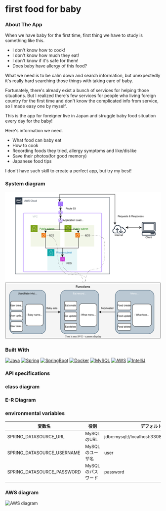 # first food for baby

### About The App

When we have baby for the first time, first thing we have to study is something like this.

* I don't know how to cook!
* I don't know how much they eat!
* I don't know if it's safe for them!
* Does baby have allergy of this food?

What we need is to be calm down and search information, but unexpectedly it's really hard searching those things with
taking care of baby.

Fortunately, there's already exist a bunch of services for helping those situations.
But I realized there's few services for people who living foreign country for the first time and don't know the
complicated info from service, so I made easy one by myself.

This is the app for foreigner live in Japan and struggle baby food situation every day for the baby!

Here's information we need.

* What food can baby eat
* How to cook
* Recording foods they tried, allergy symptoms and like/dislike
* Save their photos(for good memory)
* Japanese food tips

I don't have such skill to create a perfect app, but try my best!

### System diagram

![system diagram](images/system-diagram.drawio.svg)

### Built With

<!-- PROJECT LOGO -->
[![Java][Java]][Java-url]
[![Spring][Spring]][Spring-url]
[![SpringBoot][SpringBoot]][SpringBoot-url]
[![Docker][Docker]][Docker-url]
[![MySQL][MySQL]][MySQL-url]
[![AWS][AWS]][AWS-url]
[![IntelliJ][IntelliJ]][IntelliJ-url]

<!-- MARKDOWN LINKS & IMAGES -->

[Java]: https://img.shields.io/badge/Java-ED8B00?style=for-the-badge&logo=openjdk&logoColor=white

[Java-url]: https://getbootstrap.com

[Spring]: https://img.shields.io/badge/Spring-6DB33F?style=for-the-badge&logo=spring&logoColor=white

[Spring-url]: https://reactjs.org/

[SpringBoot]: https://img.shields.io/badge/SpringBoot-6DB33F?style=for-the-badge&logo=Spring&logoColor=white

[SpringBoot-url]: https://laravel.com

[Docker]: https://img.shields.io/badge/-Docker-EEE.svg?logo=docker&style=for-the-badge

[Docker-url]: https://angular.io/

[MySQL]: https://img.shields.io/badge/-MySQL-4479A1?style=for-the-badge&logo=mysql&labelColor=4479A1&logoColor=FFF

[MySQL-url]: https://jquery.com

[AWS]: https://img.shields.io/badge/Amazon_AWS-232F3E?style=for-the-badge&logo=amazon-web-services&logoColor=white

[AWS-url]: https://vuejs.org/

[IntelliJ]: https://img.shields.io/badge/Intellij%20Idea-000?logo=intellij-idea&style=for-the-badge

[IntelliJ-url]: https://svelte.dev/

### API specifications

### class diagram

### E-R Diagram

### environmental variables

|変数名|役割|デフォルト値|
|----|----|----|
|SPRING_DATASOURCE_URL|MySQLのURL|jdbc:mysql://localhost:3308/inventory_database|
|SPRING_DATASOURCE_USERNAME|MySQLのユーザ名|user|
|SPRING_DATASOURCE_PASSWORD|MySQLのパスワード|password|

### AWS diagram

![AWS diagram](images/awsdiagram.svg)


